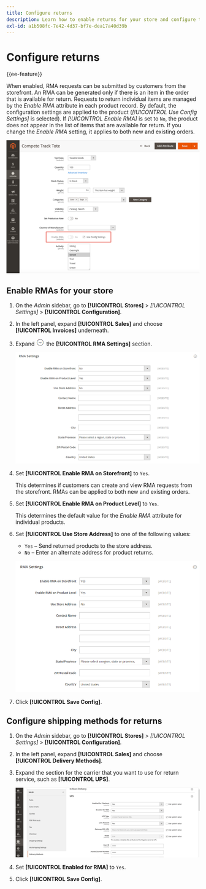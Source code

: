 ```yaml
---
title: Configure returns
description: Learn how to enable returns for your store and configure the supported shipping methods.
exl-id: a1b508fc-7e42-4d37-bf7e-dea17a40d39b
---
```

# Configure returns

{{ee-feature}}

When enabled, RMA requests can be submitted by customers from the storefront. An RMA can be generated only if there is an item in the order that is available for return. Requests to return individual items are managed by the _Enable RMA_ attribute in each product record. By default, the configuration settings are applied to the product (_[!UICONTROL Use Config Settings]_ is selected). If _[!UICONTROL Enable RMA]_ is set to `No`, the product does not appear in the list of items that are available for return. If you change the _Enable RMA_ setting, it applies to both new and existing orders.

![Enable RMA for a product](./assets/product-advanced-autosettings-enable-rma.png)<!-- zoom -->

## Enable RMAs for your store

1. On the _Admin_ sidebar, go to **[!UICONTROL Stores]** > _[!UICONTROL Settings]_ > **[!UICONTROL Configuration]**.

1. In the left panel, expand **[!UICONTROL Sales]** and choose **[!UICONTROL Invoices]** underneath.

1. Expand ![Expansion selector](../assets/icon-display-expand.png) the **[!UICONTROL RMA Settings]** section.

   ![RMA Settings](../configuration-reference/sales/assets/sales-rma-settings.png)<!-- zoom -->

1. Set **[!UICONTROL Enable RMA on Storefront]** to `Yes`.

   This determines if customers can create and view RMA requests from the storefront. RMAs can be applied to both new and existing orders.

1. Set **[!UICONTROL Enable RMA on Product Level]** to `Yes`.

   This determines the default value for the _Enable RMA_ attribute for individual products.

1. Set **[!UICONTROL Use Store Address]** to one of the following values:

   - `Yes` – Send returned products to the store address.
   - `No` – Enter an alternate address for product returns.

   ![RMA Settings with alternate address](./assets/rma-address-info.png)<!-- zoom -->

1. Click **[!UICONTROL Save Config]**.

## Configure shipping methods for returns

1. On the _Admin_ sidebar, go to **[!UICONTROL Stores]** > _[!UICONTROL Settings]_ > **[!UICONTROL Configuration]**.

1. In the left panel, expand **[!UICONTROL Sales]** and choose **[!UICONTROL Delivery Methods]**.

1. Expand the section for the carrier that you want to use for return service, such as **[!UICONTROL UPS]**.

   ![Enable RMA service for carrier](./assets/rma-delivery-method.png)<!-- zoom -->

1. Set **[!UICONTROL Enabled for RMA]** to `Yes`.

1. Click **[!UICONTROL Save Config]**.
